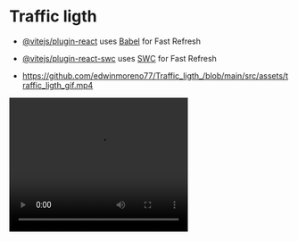 # Traffic ligth

- [@vitejs/plugin-react](https://github.com/vitejs/vite-plugin-react/blob/main/packages/plugin-react/README.md) uses [Babel](https://babeljs.io/) for Fast Refresh
- [@vitejs/plugin-react-swc](https://github.com/vitejs/vite-plugin-react-swc) uses [SWC](https://swc.rs/) for Fast Refresh

- https://github.com/edwinmoreno77/Traffic_ligth_/blob/main/src/assets/traffic_ligth_gif.mp4

<video width="320" height="240" controls>
  <source src="[/src/assets/traffic_ligth_gif.mp4](https://github.com/edwinmoreno77/Traffic_ligth_/blob/main/src/assets/traffic_ligth_gif.mp4)" type="video/mp4">
  Your browser does not support the video tag.
</video>
